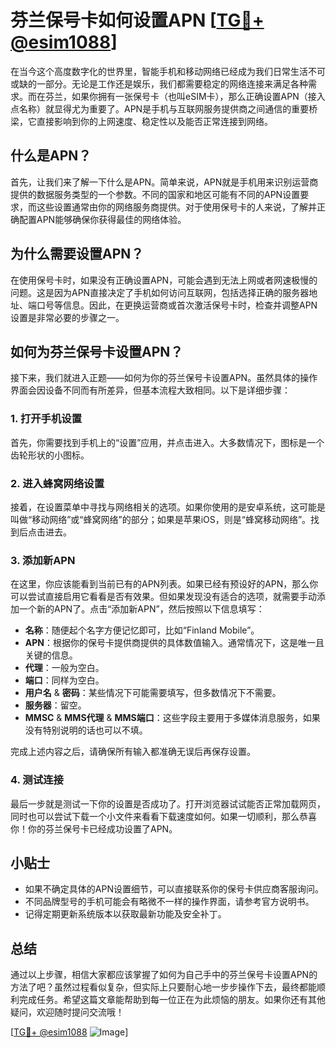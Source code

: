 # 芬兰保号卡如何设置APN [[TG💪+ @esim1088](https://t.me/s/esim1088)]

在当今这个高度数字化的世界里，智能手机和移动网络已经成为我们日常生活不可或缺的一部分。无论是工作还是娱乐，我们都需要稳定的网络连接来满足各种需求。而在芬兰，如果你拥有一张保号卡（也叫eSIM卡），那么正确设置APN（接入点名称）就显得尤为重要了。APN是手机与互联网服务提供商之间通信的重要桥梁，它直接影响到你的上网速度、稳定性以及能否正常连接到网络。

## 什么是APN？

首先，让我们来了解一下什么是APN。简单来说，APN就是手机用来识别运营商提供的数据服务类型的一个参数。不同的国家和地区可能有不同的APN设置要求，而这些设置通常由你的网络服务商提供。对于使用保号卡的人来说，了解并正确配置APN能够确保你获得最佳的网络体验。

## 为什么需要设置APN？

在使用保号卡时，如果没有正确设置APN，可能会遇到无法上网或者网速极慢的问题。这是因为APN直接决定了手机如何访问互联网，包括选择正确的服务器地址、端口号等信息。因此，在更换运营商或首次激活保号卡时，检查并调整APN设置是非常必要的步骤之一。

## 如何为芬兰保号卡设置APN？

接下来，我们就进入正题——如何为你的芬兰保号卡设置APN。虽然具体的操作界面会因设备不同而有所差异，但基本流程大致相同。以下是详细步骤：

### 1. 打开手机设置

首先，你需要找到手机上的“设置”应用，并点击进入。大多数情况下，图标是一个齿轮形状的小图标。

### 2. 进入蜂窝网络设置

接着，在设置菜单中寻找与网络相关的选项。如果你使用的是安卓系统，这可能是叫做“移动网络”或“蜂窝网络”的部分；如果是苹果iOS，则是“蜂窝移动网络”。找到后点击进去。

### 3. 添加新APN

在这里，你应该能看到当前已有的APN列表。如果已经有预设好的APN，那么你可以尝试直接启用它看看是否有效果。但如果发现没有适合的选项，就需要手动添加一个新的APN了。点击“添加新APN”，然后按照以下信息填写：

- **名称**：随便起个名字方便记忆即可，比如“Finland Mobile”。
- **APN**：根据你的保号卡提供商提供的具体数值输入。通常情况下，这是唯一且关键的信息。
- **代理**：一般为空白。
- **端口**：同样为空白。
- **用户名** & **密码**：某些情况下可能需要填写，但多数情况下不需要。
- **服务器**：留空。
- **MMSC** & **MMS代理** & **MMS端口**：这些字段主要用于多媒体消息服务，如果没有特别说明的话也可以不填。

完成上述内容之后，请确保所有输入都准确无误后再保存设置。

### 4. 测试连接

最后一步就是测试一下你的设置是否成功了。打开浏览器试试能否正常加载网页，同时也可以尝试下载一个小文件来看看下载速度如何。如果一切顺利，那么恭喜你！你的芬兰保号卡已经成功设置了APN。

## 小贴士

- 如果不确定具体的APN设置细节，可以直接联系你的保号卡供应商客服询问。
- 不同品牌型号的手机可能会有略微不一样的操作界面，请参考官方说明书。
- 记得定期更新系统版本以获取最新功能及安全补丁。

## 总结

通过以上步骤，相信大家都应该掌握了如何为自己手中的芬兰保号卡设置APN的方法了吧？虽然过程看似复杂，但实际上只要耐心地一步步操作下去，最终都能顺利完成任务。希望这篇文章能帮助到每一位正在为此烦恼的朋友。如果你还有其他疑问，欢迎随时提问交流哦！

[[TG💪+ @esim1088](https://t.me/s/esim1088) ![Image](https://i.postimg.cc/4NQfJmqS/Snipaste-2025-05-13-00-14-12.png)]